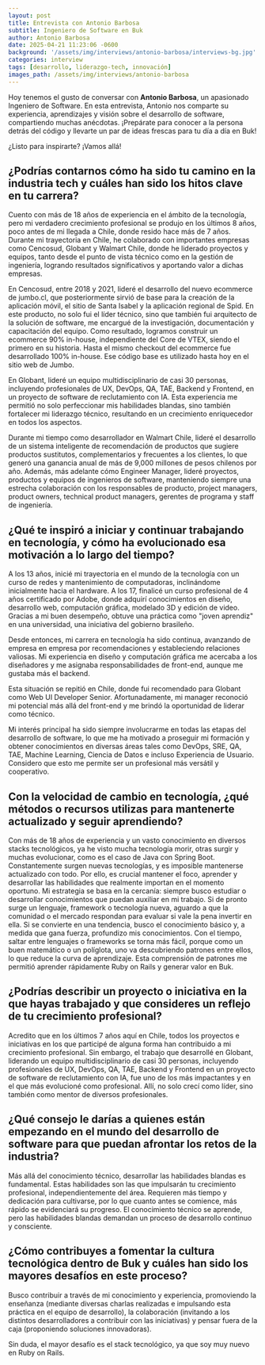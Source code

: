 ```yaml
---
layout: post
title: Entrevista con Antonio Barbosa
subtitle: Ingeniero de Software en Buk
author: Antonio Barbosa
date: 2025-04-21 11:23:06 -0600
background: '/assets/img/interviews/antonio-barbosa/interviews-bg.jpg'
categories: interview
tags: [desarrollo, liderazgo-tech, innovación]
images_path: /assets/img/interviews/antonio-barbosa
---
```


Hoy tenemos el gusto de conversar con **Antonio Barbosa**, un apasionado Ingeniero de Software. En esta entrevista, Antonio nos comparte su experiencia, aprendizajes y visión sobre el desarrollo de software, compartiendo muchas anécdotas. 
¡Prepárate para conocer a la persona detrás del código y llevarte un par de ideas frescas para tu día a día en Buk!

¿Listo para inspirarte? ¡Vamos allá!

## ¿Podrías contarnos cómo ha sido tu camino en la industria tech y cuáles han sido los hitos clave en tu carrera?

Cuento con más de 18 años de experiencia en el ámbito de la tecnología, pero mi verdadero crecimiento profesional se produjo en los últimos 8 años, poco antes de mi llegada a Chile, donde resido hace más de 7 años. Durante mi trayectoria en Chile, he colaborado con importantes empresas como Cencosud, Globant y Walmart Chile, donde he liderado proyectos y equipos, tanto desde el punto de vista técnico como en la gestión de ingeniería, logrando resultados significativos y aportando valor a dichas empresas.

En Cencosud, entre 2018 y 2021, lideré el desarrollo del nuevo ecommerce de jumbo.cl, que posteriormente sirvió de base para la creación de la aplicación móvil, el sitio de Santa Isabel y la aplicación regional de Spid. En este producto, no solo fui el líder técnico, sino que también fui arquitecto de la solución de software, me encargué de la investigación, documentación y capacitación del equipo. Como resultado, logramos construir un ecommerce 90% in-house, independiente del Core de VTEX, siendo el primero en su historia. Hasta el mismo checkout del ecommerce fue desarrollado 100% in-house. Ese código base es utilizado hasta hoy en el sitio web de Jumbo.

En Globant, lideré un equipo multidisciplinario de casi 30 personas, incluyendo profesionales de UX, DevOps, QA, TAE, Backend y Frontend, en un proyecto de software de reclutamiento con IA. Esta experiencia me permitió no solo perfeccionar mis habilidades blandas, sino también fortalecer mi liderazgo técnico, resultando en un crecimiento enriquecedor en todos los aspectos.

Durante mi tiempo como desarrollador en Walmart Chile, lideré el desarrollo de un sistema inteligente de recomendación de productos que sugiere productos sustitutos, complementarios y frecuentes a los clientes, lo que generó una ganancia anual de más de 9,000 millones de pesos chilenos por año. Además, más adelante cómo Engineer Manager, lideré proyectos, productos y equipos de ingenieros de software, manteniendo siempre una estrecha colaboración con los responsables de producto, project managers, product owners, technical product managers, gerentes de programa y staff de ingeniería.


## ¿Qué te inspiró a iniciar y continuar trabajando en tecnología, y cómo ha evolucionado esa motivación a lo largo del tiempo?

A los 13 años, inicié mi trayectoria en el mundo de la tecnología con un curso de redes y mantenimiento de computadoras, inclinándome inicialmente hacia el hardware. A los 17, finalicé un curso profesional de 4 años certificado por Adobe, donde adquirí conocimientos en diseño, desarrollo web, computación gráfica, modelado 3D y edición de video. Gracias a mi buen desempeño, obtuve una práctica como "joven aprendiz" en una universidad, una iniciativa del gobierno brasileño.

Desde entonces, mi carrera en tecnología ha sido continua, avanzando de empresa en empresa por recomendaciones y estableciendo relaciones valiosas. Mi experiencia en diseño y computación gráfica me acercaba a los diseñadores y me asignaba responsabilidades de front-end, aunque me gustaba más el backend.

Esta situación se repitió en Chile, donde fui recomendado para Globant como Web UI Developer Senior. Afortunadamente, mi manager reconoció mi potencial más allá del front-end y me brindó la oportunidad de liderar como técnico.

Mi interés principal ha sido siempre involucrarme en todas las etapas del desarrollo de software, lo que me ha motivado a proseguir mi formación y obtener conocimientos en diversas áreas tales como DevOps, SRE, QA, TAE, Machine Learning, Ciencia de Datos e incluso Experiencia de Usuario. Considero que esto me permite ser un profesional más versátil y cooperativo.


## Con la velocidad de cambio en tecnología, ¿qué métodos o recursos utilizas para mantenerte actualizado y seguir aprendiendo?

Con más de 18 años de experiencia y un vasto conocimiento en diversos stacks tecnológicos, ya he visto mucha tecnología morir, otras surgir y muchas evolucionar, como es el caso de Java con Spring Boot. Constantemente surgen nuevas tecnologías, y es imposible mantenerse actualizado con todo. Por ello, es crucial mantener el foco, aprender y desarrollar las habilidades que realmente importan en el momento oportuno.
Mi estrategia se basa en la cercanía: siempre busco estudiar o desarrollar conocimientos que puedan auxiliar en mi trabajo. Si de pronto surge un lenguaje, framework o tecnología nueva, aguardo a que la comunidad o el mercado respondan para evaluar si vale la pena invertir en ella. Si se convierte en una tendencia, busco el conocimiento básico y, a medida que gana fuerza, profundizo mis conocimientos.
Con el tiempo, saltar entre lenguajes o frameworks se torna más fácil, porque como un buen matemático o un políglota, uno va descubriendo patrones entre ellos, lo que reduce la curva de aprendizaje. Esta comprensión de patrones me permitió aprender rápidamente Ruby on Rails y generar valor en Buk.

## ¿Podrías describir un proyecto o iniciativa en la que hayas trabajado y que consideres un reflejo de tu crecimiento profesional?

Acredito que en los últimos 7 años aquí en Chile, todos los proyectos e iniciativas en los que participé de alguna forma han contribuido a mi crecimiento profesional. Sin embargo, el trabajo que desarrollé en Globant, liderando un equipo multidisciplinario de casi 30 personas, incluyendo profesionales de UX, DevOps, QA, TAE, Backend y Frontend en un proyecto de software de reclutamiento con IA, fue uno de los más impactantes y en el que más evolucioné como profesional. Allí, no solo crecí como líder, sino también como mentor de diversos profesionales.

## ¿Qué consejo le darías a quienes están empezando en el mundo del desarrollo de software para que puedan afrontar los retos de la industria?

Más allá del conocimiento técnico, desarrollar las habilidades blandas es fundamental. Estas habilidades son las que impulsarán tu crecimiento profesional, independientemente del área. Requieren más tiempo y dedicación para cultivarse, por lo que cuanto antes se comience, más rápido se evidenciará su progreso. El conocimiento técnico se aprende, pero las habilidades blandas demandan un proceso de desarrollo continuo y consciente.

## ¿Cómo contribuyes a fomentar la cultura tecnológica dentro de Buk y cuáles han sido los mayores desafíos en este proceso?

Busco contribuir a través de mi conocimiento y experiencia, promoviendo la enseñanza (mediante diversas charlas realizadas e impulsando esta práctica en el equipo de desarrollo), la colaboración (invitando a los distintos desarrolladores a contribuir con las iniciativas) y pensar fuera de la caja (proponiendo soluciones innovadoras).

Sin duda, el mayor desafío es el stack tecnológico, ya que soy muy nuevo en Ruby on Rails.
